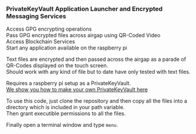 ### PrivateKeyVault Application Launcher and Encrypted Messaging Services  
Access GPG encrypting operations  
Pass GPG encrypted files across airgap using QR-Coded Video  
Access Blockchain Services   
Start any application available on the raspberry pi  

Text files are encrypted and then passed across the airgap as a parade of QR-Codes displayed on the touch screen.  
Should work with any kind of file but to date have only tested with text files.  

Requires a raspberry pi setup as a PrivateKeyVault.  
[We show you how to make your own PrivateKeyVault here](https://github.com/johnshearing/PrivateKeyVault)  

To use this code, just clone the repository and then copy all the files into a directory which is included in your path variable.  
Then grant executible permissions to all the files.  

Finally open a terminal window and type `menu`.  


